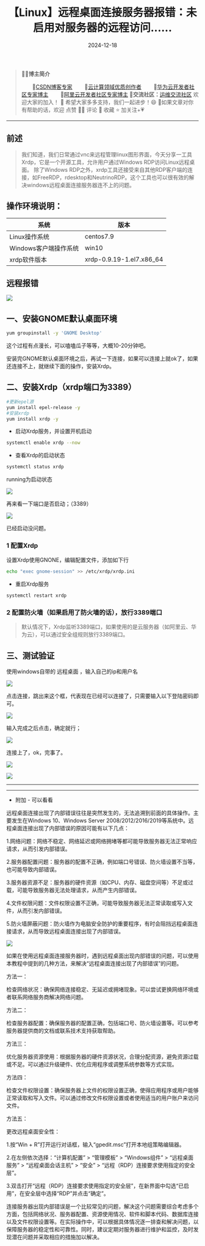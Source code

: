 ﻿---
title: 【Linux】远程桌面连接服务器报错：未启用对服务器的远程访问......
icon: circle-info
order: 1
category:
  - Linux
tag:
  - Linux
  - 运维
pageview: false
date: 2024-12-18
comment: false
breadcrumb: false
---

>👨‍🎓**博主简介**
>
>&emsp;&emsp;🏅[CSDN博客专家](https://blog.csdn.net/liu_chen_yang?type=blog)
>&emsp;&emsp;🏅[云计算领域优质创作者](https://blog.csdn.net/liu_chen_yang?type=blog)
>&emsp;&emsp;🏅[华为云开发者社区专家博主](https://bbs.huaweicloud.com/community/myblog)
>&emsp;&emsp;🏅[阿里云开发者社区专家博主](https://developer.aliyun.com/my?spm=a2c6h.13148508.setting.3.21fc4f0eCmz1v3#/article?_k=zooqoz)
>💊**交流社区：**[运维交流社区](https://bbs.csdn.net/forums/lcy) 欢迎大家的加入！
>🐋 希望大家多多支持，我们一起进步！😄
>🎉如果文章对你有帮助的话，欢迎 点赞 👍🏻 评论 💬 收藏 ⭐️ 加关注+💗

---


## 前述
>我们知道，我们日常通过vnc来远程管理linux图形界面，今天分享一工具Xrdp，它是一个开源工具，允许用户通过Windows RDP访问Linux远程桌面。 除了Windows RDP之外，xrdp工具还接受来自其他RDP客户端的连接，如FreeRDP，rdesktop和NeutrinoRDP。这个工具也可以很有效的解决windows远程桌面连接服务器连不上的问题。

## 操作环境说明：
|系统|版本  |
|--|--|
|  Linux操作系统| centos7.9 |
|Windows客户端操作系统|win10
|xrdp软件版本|xrdp-0.9.19-1.el7.x86_64


## 远程报错

![](https://lcy-blog.oss-cn-beijing.aliyuncs.com/blog/202412181618407.png)
## 一、安装GNOME默认桌面环境

```bash
yum groupinstall -y 'GNOME Desktop'
```
这个过程有点漫长，可以嗑嗑瓜子等等，大概10-20分钟吧。

安装完GNOME默认桌面环境之后，再试一下连接，如果可以连接上就ok了，如果还连接不上，就继续下面的操作，安装Xrdp。


## 二、安装Xrdp（xrdp端口为3389）

```bash
#更新epel源
yum install epel-release -y
#安装xrdp
yum install xrdp -y
```
- 启动Xrdp服务，并设置开机启动

```bash
systemctl enable xrdp --now
```

- 查看Xrdp的启动状态

```bash
systemctl status xrdp
```

running为启动状态

![](https://lcy-blog.oss-cn-beijing.aliyuncs.com/blog/202412181618287.png)

再来看一下端口是否启动；（3389）

![](https://lcy-blog.oss-cn-beijing.aliyuncs.com/blog/202412181618046.png)

已经启动没问题。


### 1 配置Xrdp
设置Xrdp使用GNONE，编辑配置文件，添加如下行


```bash
echo "exec gnome-session" >> /etc/xrdp/xrdp.ini
```
- 重启Xrdp服务


```bash
systemctl restart xrdp
```
### 2 配置防火墙（如果启用了防火墙的话），放行3389端口

>默认情况下，Xrdp监听3389端口，如果使用的是云服务器（如阿里云、华为云），可以通过安全组规则放行3389端口。


## 三、测试验证

使用windows自带的 远程桌面 ，输入自己的ip和用户名

![](https://lcy-blog.oss-cn-beijing.aliyuncs.com/blog/202412181618911.png)

点击连接，跳出来这个框，代表现在已经可以连接了，只需要输入以下登陆密码即可。

![](https://lcy-blog.oss-cn-beijing.aliyuncs.com/blog/202412181618568.png)

输入完成之后点击，确定就行；

![](https://lcy-blog.oss-cn-beijing.aliyuncs.com/blog/202412181618791.png)

连接上了，ok，完事了。


![](https://lcy-blog.oss-cn-beijing.aliyuncs.com/blog/202412181618983.png)

![](https://lcy-blog.oss-cn-beijing.aliyuncs.com/blog/202412181617299.png)



---

---

* 附加 - 可以看看

远程桌面连接出现了内部错误往往是突然发生的，无法追溯到前面的具体操作。主要发生在Windows 10、Windows Server 2008/2012/2016/2019等系统中。远程桌面连接出现了内部错误的原因可能有以下几点：

1.网络问题：网络不稳定、网络延迟或网络拥堵等都可能导致服务器无法正常响应请求，从而引发内部错误。

2.服务器配置问题：服务器的配置不正确，例如端口号错误、防火墙设置不当等，也可能导致内部错误。

3.服务器资源不足：服务器的硬件资源（如CPU、内存、磁盘空间等）不足或过载，可能导致服务器无法处理请求，从而产生内部错误。

4.文件权限问题：文件权限设置不正确，可能导致服务器无法正常读取或写入文件，从而引发内部错误。

5.防火墙屏蔽问题：防火墙作为电脑安全防护的重要程序，有时会阻挡远程桌面连接请求，从而导致远程桌面连接出现了内部错误。

![](https://lcy-blog.oss-cn-beijing.aliyuncs.com/blog/202412181617525.png)

如果在使用远程桌面连接服务器时，遇到远程桌面出现内部错误的问题，可以使用本教程中提到的几种方法，来解决“远程桌面连接出现了内部错误”的问题。

方法一：

检查网络状况：确保网络连接稳定、无延迟或拥堵现象。可以尝试更换网络环境或者联系网络服务商解决网络问题。

方法二：

检查服务器配置：确保服务器的配置正确，包括端口号、防火墙设置等。可以参考服务器提供商的文档或联系技术支持获取帮助。

方法三：

优化服务器资源使用：根据服务器的硬件资源状况，合理分配资源，避免资源过载或不足。可以通过升级硬件、优化应用程序或调整系统参数等方式实现。

方法四：

检查文件权限设置：确保服务器上文件的权限设置正确，使得应用程序或用户能够正常读取和写入文件。可以通过修改文件权限设置或者使用适当的用户账户来访问文件。

方法五：

更改远程桌面安全性：

1.按“Win + R”打开运行对话框，输入“gpedit.msc”打开本地组策略编辑器。

2.在左侧依次选择：“计算机配置” > “管理模板” > “Windows组件” > “远程桌面服务” > “远程桌面会话主机” > “安全” > “远程（RDP）连接要求使用指定的安全层”。

3.双击打开“远程（RDP）连接要求使用指定的安全层”，在新界面中勾选“已启用”，在安全层中选择“RDP”并点击“确定”。



连接服务器出现内部错误是一个比较常见的问题，解决这个问题需要综合考虑多个方面，包括网络状况、服务器配置、资源使用情况、软件和脚本代码、数据库连接以及文件权限设置等。在实际操作中，可以根据具体情况逐一排查和解决问题，以保障服务器的稳定性和可靠性。同时，建议定期对服务器进行维护和监控，及时发现潜在问题并采取相应的措施加以解决。

